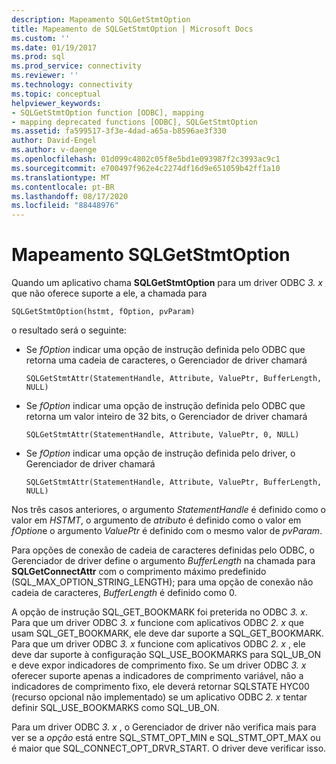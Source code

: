 ```yaml
---
description: Mapeamento SQLGetStmtOption
title: Mapeamento de SQLGetStmtOption | Microsoft Docs
ms.custom: ''
ms.date: 01/19/2017
ms.prod: sql
ms.prod_service: connectivity
ms.reviewer: ''
ms.technology: connectivity
ms.topic: conceptual
helpviewer_keywords:
- SQLGetStmtOption function [ODBC], mapping
- mapping deprecated functions [ODBC], SQLGetStmtOption
ms.assetid: fa599517-3f3e-4dad-a65a-b8596ae3f330
author: David-Engel
ms.author: v-daenge
ms.openlocfilehash: 01d099c4802c05f8e5bd1e093987f2c3993ac9c1
ms.sourcegitcommit: e700497f962e4c2274df16d9e651059b42ff1a10
ms.translationtype: MT
ms.contentlocale: pt-BR
ms.lasthandoff: 08/17/2020
ms.locfileid: "88448976"
---
```

# <a name="sqlgetstmtoption-mapping"></a>Mapeamento SQLGetStmtOption
Quando um aplicativo chama **SQLGetStmtOption** para um driver ODBC *3. x* que não oferece suporte a ele, a chamada para  
  
```  
SQLGetStmtOption(hstmt, fOption, pvParam)  
```  
  
 o resultado será o seguinte:  
  
-   Se *fOption* indicar uma opção de instrução definida pelo ODBC que retorna uma cadeia de caracteres, o Gerenciador de driver chamará  
  
    ```  
    SQLGetStmtAttr(StatementHandle, Attribute, ValuePtr, BufferLength, NULL)  
    ```  
  
-   Se *fOption* indicar uma opção de instrução definida pelo ODBC que retorna um valor inteiro de 32 bits, o Gerenciador de driver chamará  
  
    ```  
    SQLGetStmtAttr(StatementHandle, Attribute, ValuePtr, 0, NULL)  
    ```  
  
-   Se *fOption* indicar uma opção de instrução definida pelo driver, o Gerenciador de driver chamará  
  
    ```  
    SQLGetStmtAttr(StatementHandle, Attribute, ValuePtr, BufferLength, NULL)  
    ```  
  
 Nos três casos anteriores, o argumento *StatementHandle* é definido como o valor em *HSTMT*, o argumento de *atributo* é definido como o valor em *fOption*e o argumento *ValuePtr* é definido com o mesmo valor de *pvParam*.  
  
 Para opções de conexão de cadeia de caracteres definidas pelo ODBC, o Gerenciador de driver define o argumento *BufferLength* na chamada para **SQLGetConnectAttr** com o comprimento máximo predefinido (SQL_MAX_OPTION_STRING_LENGTH); para uma opção de conexão não cadeia de caracteres, *BufferLength* é definido como 0.  
  
 A opção de instrução SQL_GET_BOOKMARK foi preterida no ODBC *3. x*. Para que um driver ODBC *3. x* funcione com aplicativos ODBC *2. x* que usam SQL_GET_BOOKMARK, ele deve dar suporte a SQL_GET_BOOKMARK. Para que um driver ODBC *3. x* funcione com aplicativos ODBC *2. x* , ele deve dar suporte à configuração SQL_USE_BOOKMARKS para SQL_UB_ON e deve expor indicadores de comprimento fixo. Se um driver ODBC *3. x* oferecer suporte apenas a indicadores de comprimento variável, não a indicadores de comprimento fixo, ele deverá retornar SQLSTATE HYC00 (recurso opcional não implementado) se um aplicativo ODBC *2. x* tentar definir SQL_USE_BOOKMARKS como SQL_UB_ON.  
  
 Para um driver ODBC *3. x* , o Gerenciador de driver não verifica mais para ver se a *opção* está entre SQL_STMT_OPT_MIN e SQL_STMT_OPT_MAX ou é maior que SQL_CONNECT_OPT_DRVR_START. O driver deve verificar isso.
